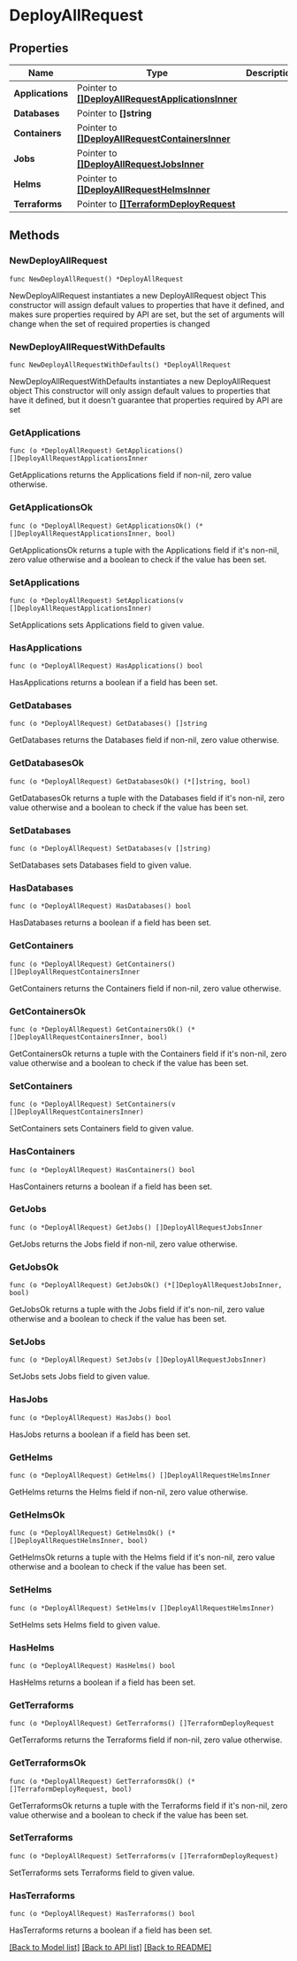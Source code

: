 # DeployAllRequest

## Properties

Name | Type | Description | Notes
------------ | ------------- | ------------- | -------------
**Applications** | Pointer to [**[]DeployAllRequestApplicationsInner**](DeployAllRequestApplicationsInner.md) |  | [optional] 
**Databases** | Pointer to **[]string** |  | [optional] 
**Containers** | Pointer to [**[]DeployAllRequestContainersInner**](DeployAllRequestContainersInner.md) |  | [optional] 
**Jobs** | Pointer to [**[]DeployAllRequestJobsInner**](DeployAllRequestJobsInner.md) |  | [optional] 
**Helms** | Pointer to [**[]DeployAllRequestHelmsInner**](DeployAllRequestHelmsInner.md) |  | [optional] 
**Terraforms** | Pointer to [**[]TerraformDeployRequest**](TerraformDeployRequest.md) |  | [optional] 

## Methods

### NewDeployAllRequest

`func NewDeployAllRequest() *DeployAllRequest`

NewDeployAllRequest instantiates a new DeployAllRequest object
This constructor will assign default values to properties that have it defined,
and makes sure properties required by API are set, but the set of arguments
will change when the set of required properties is changed

### NewDeployAllRequestWithDefaults

`func NewDeployAllRequestWithDefaults() *DeployAllRequest`

NewDeployAllRequestWithDefaults instantiates a new DeployAllRequest object
This constructor will only assign default values to properties that have it defined,
but it doesn't guarantee that properties required by API are set

### GetApplications

`func (o *DeployAllRequest) GetApplications() []DeployAllRequestApplicationsInner`

GetApplications returns the Applications field if non-nil, zero value otherwise.

### GetApplicationsOk

`func (o *DeployAllRequest) GetApplicationsOk() (*[]DeployAllRequestApplicationsInner, bool)`

GetApplicationsOk returns a tuple with the Applications field if it's non-nil, zero value otherwise
and a boolean to check if the value has been set.

### SetApplications

`func (o *DeployAllRequest) SetApplications(v []DeployAllRequestApplicationsInner)`

SetApplications sets Applications field to given value.

### HasApplications

`func (o *DeployAllRequest) HasApplications() bool`

HasApplications returns a boolean if a field has been set.

### GetDatabases

`func (o *DeployAllRequest) GetDatabases() []string`

GetDatabases returns the Databases field if non-nil, zero value otherwise.

### GetDatabasesOk

`func (o *DeployAllRequest) GetDatabasesOk() (*[]string, bool)`

GetDatabasesOk returns a tuple with the Databases field if it's non-nil, zero value otherwise
and a boolean to check if the value has been set.

### SetDatabases

`func (o *DeployAllRequest) SetDatabases(v []string)`

SetDatabases sets Databases field to given value.

### HasDatabases

`func (o *DeployAllRequest) HasDatabases() bool`

HasDatabases returns a boolean if a field has been set.

### GetContainers

`func (o *DeployAllRequest) GetContainers() []DeployAllRequestContainersInner`

GetContainers returns the Containers field if non-nil, zero value otherwise.

### GetContainersOk

`func (o *DeployAllRequest) GetContainersOk() (*[]DeployAllRequestContainersInner, bool)`

GetContainersOk returns a tuple with the Containers field if it's non-nil, zero value otherwise
and a boolean to check if the value has been set.

### SetContainers

`func (o *DeployAllRequest) SetContainers(v []DeployAllRequestContainersInner)`

SetContainers sets Containers field to given value.

### HasContainers

`func (o *DeployAllRequest) HasContainers() bool`

HasContainers returns a boolean if a field has been set.

### GetJobs

`func (o *DeployAllRequest) GetJobs() []DeployAllRequestJobsInner`

GetJobs returns the Jobs field if non-nil, zero value otherwise.

### GetJobsOk

`func (o *DeployAllRequest) GetJobsOk() (*[]DeployAllRequestJobsInner, bool)`

GetJobsOk returns a tuple with the Jobs field if it's non-nil, zero value otherwise
and a boolean to check if the value has been set.

### SetJobs

`func (o *DeployAllRequest) SetJobs(v []DeployAllRequestJobsInner)`

SetJobs sets Jobs field to given value.

### HasJobs

`func (o *DeployAllRequest) HasJobs() bool`

HasJobs returns a boolean if a field has been set.

### GetHelms

`func (o *DeployAllRequest) GetHelms() []DeployAllRequestHelmsInner`

GetHelms returns the Helms field if non-nil, zero value otherwise.

### GetHelmsOk

`func (o *DeployAllRequest) GetHelmsOk() (*[]DeployAllRequestHelmsInner, bool)`

GetHelmsOk returns a tuple with the Helms field if it's non-nil, zero value otherwise
and a boolean to check if the value has been set.

### SetHelms

`func (o *DeployAllRequest) SetHelms(v []DeployAllRequestHelmsInner)`

SetHelms sets Helms field to given value.

### HasHelms

`func (o *DeployAllRequest) HasHelms() bool`

HasHelms returns a boolean if a field has been set.

### GetTerraforms

`func (o *DeployAllRequest) GetTerraforms() []TerraformDeployRequest`

GetTerraforms returns the Terraforms field if non-nil, zero value otherwise.

### GetTerraformsOk

`func (o *DeployAllRequest) GetTerraformsOk() (*[]TerraformDeployRequest, bool)`

GetTerraformsOk returns a tuple with the Terraforms field if it's non-nil, zero value otherwise
and a boolean to check if the value has been set.

### SetTerraforms

`func (o *DeployAllRequest) SetTerraforms(v []TerraformDeployRequest)`

SetTerraforms sets Terraforms field to given value.

### HasTerraforms

`func (o *DeployAllRequest) HasTerraforms() bool`

HasTerraforms returns a boolean if a field has been set.


[[Back to Model list]](../README.md#documentation-for-models) [[Back to API list]](../README.md#documentation-for-api-endpoints) [[Back to README]](../README.md)


